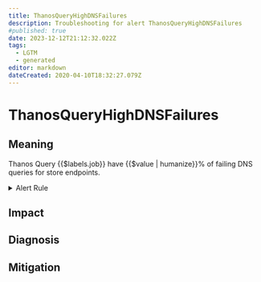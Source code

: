 ```yaml
---
title: ThanosQueryHighDNSFailures
description: Troubleshooting for alert ThanosQueryHighDNSFailures
#published: true
date: 2023-12-12T21:12:32.022Z
tags: 
  - LGTM
  - generated
editor: markdown
dateCreated: 2020-04-10T18:32:27.079Z
---
```


# ThanosQueryHighDNSFailures

## Meaning
[//]: # "Short paragraph that explains what the alert means"
Thanos Query {{$labels.job}} have {{$value | humanize}}% of failing DNS queries for store endpoints.

<details>
  <summary>Alert Rule</summary>

{{% rule "thanos/thanos-query.yml" "ThanosQueryHighDNSFailures" %}}

{{% comment %}}

```yaml
alert: ThanosQueryHighDNSFailures
expr: (sum by (job) (rate(thanos_query_store_apis_dns_failures_total{job=~".*thanos-query.*"}[5m])) / sum by (job) (rate(thanos_query_store_apis_dns_lookups_total{job=~".*thanos-query.*"}[5m]))) * 100 > 1
for: 15m
labels:
    severity: warning
annotations:
    summary: Thanos Query High D N S Failures (instance {{ $labels.instance }})
    description: |-
        Thanos Query {{$labels.job}} have {{$value | humanize}}% of failing DNS queries for store endpoints.
          VALUE = {{ $value }}
          LABELS = {{ $labels }}
    runbook: https://github.com/srerun/prometheus-alerts/blob/main/content/runbooks/thanos-query/ThanosQueryHighDNSFailures.md

```

{{% /comment %}}

</details>


## Impact
[//]: # "What could / will happen if the alert is not addressed"



## Diagnosis
[//]: # "Steps to take to identify the cause of the problem"



## Mitigation
[//]: # "The steps necessary to resolve the alert"
